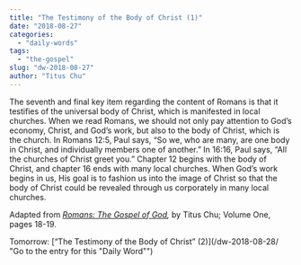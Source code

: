 ```yaml
---
title: "The Testimony of the Body of Christ (1)"
date: "2018-08-27"
categories: 
  - "daily-words"
tags: 
  - "the-gospel"
slug: "dw-2018-08-27"
author: "Titus Chu"
---
```


The seventh and final key item regarding the content of Romans is that it testifies of the universal body of Christ, which is manifested in local churches. When we read Romans, we should not only pay attention to God’s economy, Christ, and God’s work, but also to the body of Christ, which is the church. In Romans 12:5, Paul says, “So we, who are many, are one body in Christ, and individually members one of another.” In 16:16, Paul says, “All the churches of Christ greet you.” Chapter 12 begins with the body of Christ, and chapter 16 ends with many local churches. When God’s work begins in us, His goal is to fashion us into the image of Christ so that the body of Christ could be revealed through us corporately in many local churches.

Adapted from _[Romans: The Gospel of God](/book-romans/ "Go to the listing for this book"),_ by Titus Chu; Volume One, pages 18-19.

Tomorrow: [“The Testimony of the Body of Christ” (2)](/dw-2018-08-28/ "Go to the entry for this "Daily Word"")
